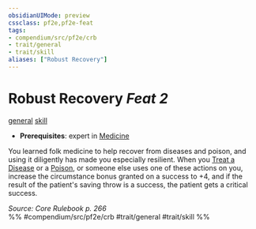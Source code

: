 ```yaml
---
obsidianUIMode: preview
cssclass: pf2e,pf2e-feat
tags:
- compendium/src/pf2e/crb
- trait/general
- trait/skill
aliases: ["Robust Recovery"]
---
```

# Robust Recovery  *Feat 2*  
[general](../../Rules/traits/general.md)  [skill](../../Rules/traits/skill.md)  

- **Prerequisites**: expert in [Medicine](../skills.md#Medicine)

You learned folk medicine to help recover from diseases and poison, and using it diligently has made you especially resilient. When you [Treat a Disease](../../Rules/actions/treat-disease.md) or a [Poison](../../Rules/actions/treat-poison.md), or someone else uses one of these actions on you, increase the circumstance bonus granted on a success to +4, and if the result of the patient's saving throw is a success, the patient gets a critical success.

*Source: Core Rulebook p. 266*  
%% #compendium/src/pf2e/crb #trait/general #trait/skill %%